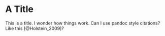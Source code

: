 # A Title

This is a title. I wonder how things work. Can I use pandoc style citations? Like this [@Holstein_2009]?